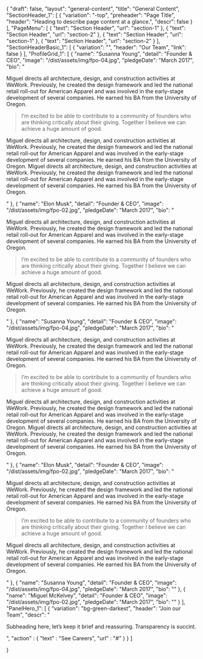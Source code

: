 {
"draft": false,
"layout": "general-content",
"title": "General Content",
"SectionHeader_1": [
{
"variation": "-top",
"preheader": "Page Title",
"header": "Heading to describe page content at a glance.",
"descr": false
}
],
"PageMenu": [
{
"text": "Section Header",
"url": "section-1"
},
{
"text": "Section Header",
"url": "section-2"
},
{
"text": "Section Header",
"url": "section-1"
},
{
"text": "Section Header",
"url": "section-2"
}
],
"SectionHeaderBasic_1": [
{
"variation": "",
"header": "Our Team",
"link": false
}
],
"ProfileGrid_1": [
{
"name": "Susanna Young",
"detail": "Founder & CEO",
"image": "/dist/assets/img/fpo-04.jpg",
"pledgeDate": "March 2017",
"bio": "<p>Miguel directs all architecture, design, and construction activities at WeWork. Previously, he created the design framework and led the national retail roll-out for American Apparel and was involved in the early-stage development of several companies. He earned his BA from the University of Oregon.</p><blockquote>I’m excited to be able to contribute to a community of founders who are thinking critically about their giving. Together I believe we can achieve a huge amount of good.</blockquote><p>Miguel directs all architecture, design, and construction activities at WeWork. Previously, he created the design framework and led the national retail roll-out for American Apparel and was involved in the early-stage development of several companies. He earned his BA from the University of Oregon. Miguel directs all architecture, design, and construction activities at WeWork. Previously, he created the design framework and led the national retail roll-out for American Apparel and was involved in the early-stage development of several companies. He earned his BA from the University of Oregon.</p>"
},
{
"name": "Elon Musk",
"detail": "Founder & CEO",
"image": "/dist/assets/img/fpo-02.jpg",
"pledgeDate": "March 2017",
"bio": "<p>Miguel directs all architecture, design, and construction activities at WeWork. Previously, he created the design framework and led the national retail roll-out for American Apparel and was involved in the early-stage development of several companies. He earned his BA from the University of Oregon.</p><blockquote>I’m excited to be able to contribute to a community of founders who are thinking critically about their giving. Together I believe we can achieve a huge amount of good.</blockquote><p>Miguel directs all architecture, design, and construction activities at WeWork. Previously, he created the design framework and led the national retail roll-out for American Apparel and was involved in the early-stage development of several companies. He earned his BA from the University of Oregon.</p>"
},
{
"name": "Susanna Young",
"detail": "Founder & CEO",
"image": "/dist/assets/img/fpo-04.jpg",
"pledgeDate": "March 2017",
"bio": "<p>Miguel directs all architecture, design, and construction activities at WeWork. Previously, he created the design framework and led the national retail roll-out for American Apparel and was involved in the early-stage development of several companies. He earned his BA from the University of Oregon.</p><blockquote>I’m excited to be able to contribute to a community of founders who are thinking critically about their giving. Together I believe we can achieve a huge amount of good.</blockquote><p>Miguel directs all architecture, design, and construction activities at WeWork. Previously, he created the design framework and led the national retail roll-out for American Apparel and was involved in the early-stage development of several companies. He earned his BA from the University of Oregon. Miguel directs all architecture, design, and construction activities at WeWork. Previously, he created the design framework and led the national retail roll-out for American Apparel and was involved in the early-stage development of several companies. He earned his BA from the University of Oregon.</p>"
},
{
"name": "Elon Musk",
"detail": "Founder & CEO",
"image": "/dist/assets/img/fpo-02.jpg",
"pledgeDate": "March 2017",
"bio": "<p>Miguel directs all architecture, design, and construction activities at WeWork. Previously, he created the design framework and led the national retail roll-out for American Apparel and was involved in the early-stage development of several companies. He earned his BA from the University of Oregon.</p><blockquote>I’m excited to be able to contribute to a community of founders who are thinking critically about their giving. Together I believe we can achieve a huge amount of good.</blockquote><p>Miguel directs all architecture, design, and construction activities at WeWork. Previously, he created the design framework and led the national retail roll-out for American Apparel and was involved in the early-stage development of several companies. He earned his BA from the University of Oregon.</p>"
},
{
"name": "Susanna Young",
"detail": "Founder & CEO",
"image": "/dist/assets/img/fpo-04.jpg",
"pledgeDate": "March 2017",
"bio": ""
},
{
"name": "Miguel McKelvey",
"detail": "Founder & CEO",
"image": "/dist/assets/img/fpo-02.jpg",
"pledgeDate": "March 2017",
"bio": ""
}
],
"PanelHero_1": [
{
"variation": "bg-green-darkest",
"header": "Join our Team",
"descr": "<p>Subheading here, let’s keep it brief and reassuring. Transparency is succint.</p>",
"action" : {
"text" : "See Careers",
"url" : "#"
}
}
]

}
